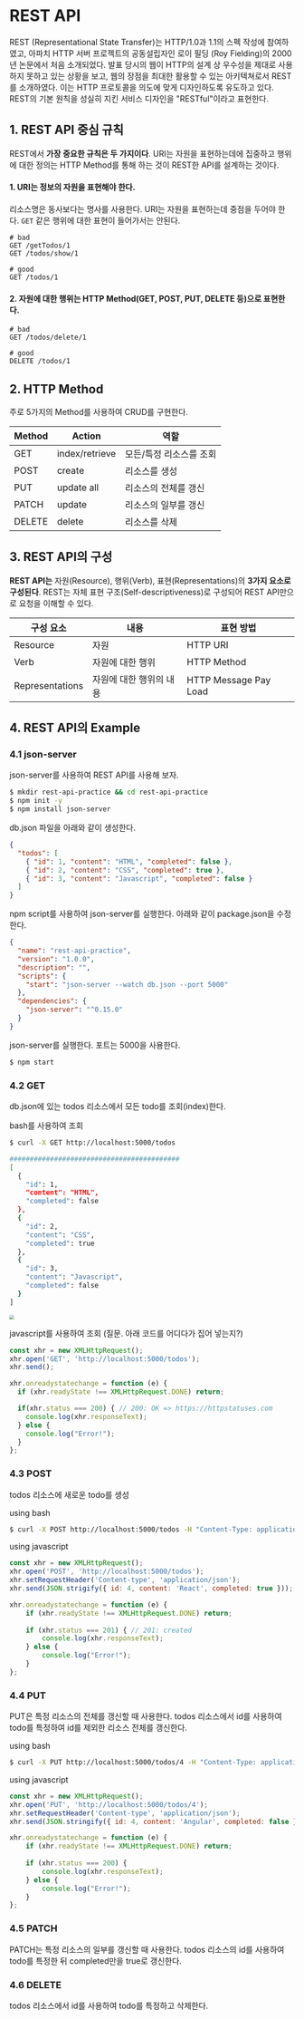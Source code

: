# REST API

REST (Representational State Transfer)는 HTTP/1.0과 1.1의 스펙 작성에 참여하였고, 아파치 HTTP 서버 프로젝트의 공동설립자인 로이 필딩 (Roy Fielding)의 2000년 논문에서 처음 소개되었다. 발표 당시의 웹이 HTTP의 설계 상 우수성을 제대로 사용하지 못하고 있는 상황을 보고, 웹의 장점을 최대한 활용할 수 있는 아키텍쳐로서 REST를 소개하였다. 이는 HTTP 프로토콜을 의도에 맞게 디자인하도록 유도하고 있다. REST의 기본 원칙을 성실히 지킨 서비스 디자인을 "RESTful"이라고 표현한다.



## 1. REST API 중심 규칙

REST에서 **가장 중요한 규칙은 두 가지이다**. URI는 자원을 표현하는데에 집중하고 행위에 대한 정의는 HTTP Method를 통해 하는 것이 REST한 API를 설계하는 것이다.

#### 1. URI는 정보의 자원을 표현해야 한다.

리소스명은 동사보다는 명사를 사용한다. URI는 자원을 표현하는데 중점을 두어야 한다. `GET` 같은 행위에 대한 표현이 들어가서는 안된다.

```pseudocode
# bad
GET /getTodos/1
GET /todos/show/1

# good
GET /todos/1
```



#### 2. 자원에 대한 행위는 HTTP Method(GET, POST, PUT, DELETE 등)으로 표현한다.

```pseudocode
# bad
GET /todos/delete/1

# good
DELETE /todos/1
```



## 2. HTTP Method

주로 5가지의 Method를 사용하여 CRUD를 구현한다.

| Method | Action         | 역할                    |
| ------ | -------------- | ----------------------- |
| GET    | index/retrieve | 모든/특정 리소스를 조회 |
| POST   | create         | 리소스를 생성           |
| PUT    | update all     | 리소스의 전체를 갱신    |
| PATCH  | update         | 리소스의 일부를 갱신    |
| DELETE | delete         | 리소스를 삭제           |



## 3. REST API의 구성

**REST API는** 자원(Resource), 행위(Verb), 표현(Representations)의 **3가지 요소로 구성된다**. REST는 자체 표현 구조(Self-descriptiveness)로 구성되어 REST API만으로 요청을 이해할 수 있다.

| 구성 요소       | 내용                    | 표현 방법             |
| --------------- | ----------------------- | --------------------- |
| Resource        | 자원                    | HTTP URI              |
| Verb            | 자원에 대한 행위        | HTTP Method           |
| Representations | 자원에 대한 행위의 내용 | HTTP Message Pay Load |





## 4. REST API의 Example

### 4.1 json-server

json-server를 사용하여 REST API를 사용해 보자.

```bash
$ mkdir rest-api-practice && cd rest-api-practice
$ npm init -y
$ npm install json-server
```

db.json 파일을 아래와 같이 생성한다.

```json
{
  "todos": [
    { "id": 1, "content": "HTML", "completed": false },
    { "id": 2, "content": "CSS", "completed": true },
    { "id": 3, "content": "Javascript", "completed": false }
  ]
}
```

npm script를 사용하여 json-server를 실행한다. 아래와 같이 package.json을 수정한다.

```json
{
  "name": "rest-api-practice",
  "version": "1.0.0",
  "description": "",
  "scripts": {
    "start": "json-server --watch db.json --port 5000"
  },
  "dependencies": {
    "json-server": "^0.15.0"
  }
}
```

json-server를 실행한다. 포트는 5000을 사용한다.

```bash
$ npm start
```



### 4.2 GET

db.json에 있는 todos 리소스에서 모든 todo를 조회(index)한다.

bash를 사용하여 조회

```bash
$ curl -X GET http://localhost:5000/todos

##########################################
[
  {
    "id": 1,
    "content": "HTML",
    "completed": false
  },
  {
    "id": 2,
    "content": "CSS",
    "completed": true
  },
  {
    "id": 3,
    "content": "Javascript",
    "completed": false
  }
]
```

<img src="./images/get-todos.png" style="zoom:50%;" />



javascript를 사용하여 조회 (질문. 아래 코드를 어디다가 집어 넣는지?)

```javascript
const xhr = new XMLHttpRequest();
xhr.open('GET', 'http://localhost:5000/todos');
xhr.send();

xhr.onreadystatechange = function (e) {
  if (xhr.readyState !== XMLHttpRequest.DONE) return;

  if(xhr.status === 200) { // 200: OK => https://httpstatuses.com
    console.log(xhr.responseText);
  } else {
    console.log("Error!");
  }
};
```



### 4.3 POST

todos 리소스에 새로운 todo를 생성

using bash

```bash
$ curl -X POST http://localhost:5000/todos -H "Content-Type: application/json" -d '{"id": 4, "content": "React", "completed": true}'
```

using javascript

```javascript
const xhr = new XMLHttpRequest();
xhr.open('POST', 'http://localhost:5000/todos');
xhr.setRequestHeader('Content-type', 'application/json');
xhr.send(JSON.strigify({ id: 4, content: 'React', completed: true }));

xhr.onreadystatechange = function (e) {
    if (xhr.readyState !== XMLHttpRequest.DONE) return;
    
    if (xhr.status === 201) { // 201: created
        console.log(xhr.responseText);
    } else {
        console.log("Error!");
    }
};
```



### 4.4 PUT

PUT은 특정 리소스의 전체를 갱신할 때 사용한다. todos 리소스에서 id를 사용하여 todo를 특정하여 id를 제외한 리소스 전체를 갱신한다.

using bash

```bash
$ curl -X PUT http://localhost:5000/todos/4 -H "Content-Type: application/json" -d '{"id": 4, "content": "Angular", "completed": false}'
```

using javascript

```javascript
const xhr = new XMLHttpRequest();
xhr.open('PUT', 'http://localhost:5000/todos/4');
xhr.setRequestHeader('Content-type', 'application/json');
xhr.send(JSON.stringify({ id: 4, content: 'Angular', completed: false }));

xhr.onreadystatechange = function (e) {
    if (xhr.readyState !== XMLHttpRequest.DONE) return;
    
    if (xhr.status === 200) {
        console.log(xhr.responseText);
    } else {
        console.log("Error!");
    }
};
```



### 4.5 PATCH

PATCH는 특정 리소스의 일부를 갱신할 때 사용한다. todos 리소스의 id를 사용하여 todo를 특정한 뒤 completed만을 true로 갱신한다.

### 4.6 DELETE

todos 리소스에서 id를 사용하여 todo를 특정하고 삭제한다.